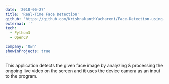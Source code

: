 ```yaml
---
date: '2018-06-27'
title: 'Real-Time Face Detection'
github: 'https://github.com/KrishnakanthYachareni/Face-Detection-using-OpenCv'
external: ''
tech:
  - Python3
  - OpenCV

company: 'Own'
showInProjects: true
---
```


This application detects the given face image by analyzing & processing the ongoing live video on the screen and it uses the device camera as an input to the program.
